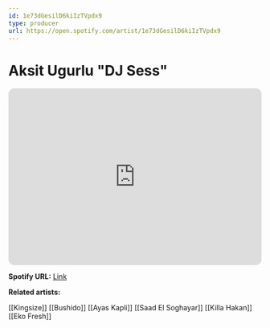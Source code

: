 ```yaml
---
id: 1e73dGesilD6kiIzTVpdx9
type: producer
url: https://open.spotify.com/artist/1e73dGesilD6kiIzTVpdx9
---
```

# Aksit Ugurlu "DJ Sess"

<iframe style="border-radius:12px" src="https://open.spotify.com/embed/artist/1e73dGesilD6kiIzTVpdx9" width="100%" height="352" frameBorder="0" allowfullscreen="" allow="autoplay; clipboard-write; encrypted-media; fullscreen; picture-in-picture" loading="lazy"></iframe>

**Spotify URL:** [Link](https://open.spotify.com/artist/1e73dGesilD6kiIzTVpdx9)

**Related artists:**

[[Kingsize]]
[[Bushido]]
[[Ayas Kapli]]
[[Saad El Soghayar]]
[[Killa Hakan]]
[[Eko Fresh]]
